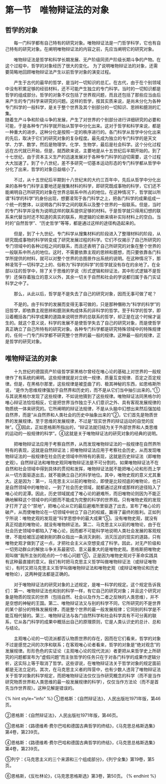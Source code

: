 # 第一节　唯物辩证法的对象

## 哲学的对象

　　每一门科学都有自己特有的研究对象。唯物辩证法是一门哲学科学，它也有自己特有的研究对象。在阐明唯物辩证法的内容之前，先应当阐明它的研究对象。

　　唯物辩证法是哲学和科学长期发展、无产阶级同资产阶级长期斗争的产物。在这个过程中，哲学的对象经历了很大的变化。 为了说明唯物辩证法的对象，还需要简略地回顾唯物辩证法产生以前哲学对象的演变过程。

　　产生于古代的最早的哲学，是当时一切知识的总汇。在古代，由于在个别领域中没有积累足够的经验材料，还不可能产生独立的专门科学。当时的一切知识都是哲学的组成部分。哲学的对象不仅包括了世界观问题，而且还包括了那些应当由后来产生的专门科学来研究的问题。这样的哲学，按其实质来说，是尚未分化为各种专门科学的一般科学，是关于整个世界及其个别部分的一切知识、思辨和臆测的汇集。\
随着生产斗争和阶级斗争的发展，产生了对世界的个别部分进行详细研究的必要和可能，于是各种专门科学就开始从暂学中分化出来。这对于哲学和科学来说，都是一种重大的进步。这种分化是按照一定的秩序进行的。各门科学从哲学中分化出来的先后，取决于它们的研究对象的复杂程度。最先成为独立的专门科学的是天文学、力学、数学，然后是物理学。化学、生物学，最后是社会科学。这个分化过程远在古代就已开始，但是，就西欧来说，主要地是从十五世纪后半期开始的。到了十七世纪，由于资本主义生产的迅速发展对于各种专门科学的迫切需要，这个过程大大加速了。到了十八世纪，差不多研究一切基本运动形态的专门科学都从哲学中分化了出来，哲学的对象日益缩小了。

　　不过，从十五世纪后半期到十八世纪末的大约三百年中，先后从哲学中分化出来的各种专门科学主要地还是搜集材料的科学，即研究既成事物的科学，它们还不能阐明自己所研究的对象在世界总联系中所占的地位。在这种情况下，哲学就以所谓“科学的科学”的身份出现，想要凌驾于各门科学之上，把各门科学的成果组成一个统一的整体，以说明各门科学之间的联系以及整个世界的一般联系。但是，当时的专门科学并没有为说明这样的联系提供足够的材料。于是哲学就只得用幻想的联系来代替当时还不知道的真实的联系，用逻辑的论断来填补实际材料上的空白。当时的“自然哲学”、“历史哲学”等等，都是通过这样的途径构造起来的。

　　但是，到了十九世纪，专门科学从搜集材料的阶段进入了整理材料的阶段，从研究既成事物的科学转变成了研究发展过程的科学。它们不仅揭示了自己所研究的专门领域中的各种过程之间的联系，而且还表明了自己所研究的对象在整个世界的一般联系中所占的地位。这时，不需要依靠主观的思辨和臆想，而只要依靠各门科学所提供的材料，就可以对整个世界的总图景作出系统的说明。在这种情况下，那种凌驾于一切科学之上的、俗称为“科学的科学”的哲学就没有存在的余地了。在全部以往的哲学中，除了关于思维的学说（形式逻辑和辩证法，其中形式逻辑不是哲学）还保存着独立的意义以外，其余一切关于自然和社会的学说都归属于各门实证科学之中了。

　　那么，从此以后，哲学是不是失去了自己的研究对象，因而无事可做了呢？

　　不是的。由于科学的发展而变得无事可做的，只是那种僭称为“科学的科学”的旧哲学，即依靠主观思辨和臆测来构成体系的非科学的哲学。至于科学的哲学，即沿着概括各门科学成果的道路来说明世界的总联系的哲学，却正是在这个时候才诞生的。就这个意义说，科学的发展不是使哲学失去了自己的研究对象，而是使哲学真正确立了自己所特有的研究对象。各种专门科学都是研究特殊领域中的特殊规律的，任何一门专门科学都不研究整个世界的最一般的规律。这种最一般的规律，正是哲学的研究对象。

## 唯物辩证法的对象

　　十九世纪的德国资产阶级哲学家黑格尔曾经在唯心论的基础上对世界的一般规律作了有系统的阐明。这些规律就是对立统一规律、质量互变规律、否定之否定规律。但是，在黑格尔那里，这些规律是被歪曲了的、极其神秘的东西，如恩格斯所说，“是作为思维规律强加于自然界和历史的，而不是从它们当中抽引出来的。”①与其说黑格尔发现了这些规律，不如说他猜到了这些规律。唯物辩证法同黑格尔的唯心辩证法恰恰相反，它是把世界当作独立于人们意识之外、具有客观发展规律的物质统一体来研究的。它所阐明的辩证法规律，不是从头脑中幻想出来然后强加给自然界，而是“从自然界和人类社会的历史中抽象出来的”②，它们首先是物质世界的发展规律。至于思维的发展规律，不过是“现实世界的辩证运动的自觉的反映”。③因此，正如恩格斯所指出的，“辩证法就归结为关于外部世界和人类思维的运动的一般规律的科学”。④这就是关于唯物辩证法的研究对象的经典的说明。

　　把唯物辩证法应用于考察自然界，从而发现唯物辩证法的一般规律在自然界所特有的表现，这就是自然辩证法；把唯物辩证法应用于考察社会历史，从而发现唯物辩证法的一般规律在社会历史领域中所特有的表现，这就是历史辩证法（即唯物史观）。自然辩证法和唯物史观同唯物辩证法是不可分割的。如果唯物辩证法不在自然和社会领域中得到具体的贯彻和发挥，唯物辩证法就不能把唯心论和形而上学从一切方面驱逐出去，就不能确立自己的科学地位。其中，唯物史观的意义尤其重大。这是因为：第一，马克思主义以前的唯物论，即使是比较彻底的唯物论，也只是自然领域中的唯物论，一到了社会历史领域，就都通过这样或那样的途径陷入了唯心论的泥潭。因此，历史领域就成了唯心论的避难所，而旧唯物论则因为不能正确地解释这个领域中的问题而不能成为完整的科学的世界观。只有唯物史观的发现才打开了这个“禁地”，把唯心论从它的最后避难所里驱逐了出去，宣布了唯心论的破产，从而使唯物论在一切领域中树立了自己的权威，赢得了最终的胜利。正如列宁所说：唯物史观的发现是“科学思想中的最大成果”⑤。没有唯物史观，就没有真正彻底的唯物论，就没有唯物辨证法。第二、马克思主义以前的唯物论，由于在社会历史领域中都陷入了唯心论，因而都不可能科学地说明人类社会发展的客观规律，不能给被压迫被剥削的群众指出一条消灭剥削、消灭压迫的现实的道路，只有唯物史观才做到了这一点，才把社会主义从空想变成了科学。因此，对无产阶级和一切劳动群众的解放斗争关系最密切、意义最重大的是唯物史观。恩格斯把唯物史观叫做“我所主张的观点的一个核心问题”⑥，正是因为唯物史观对于革命实践具有这种最直接的意义。我们有时把马克思主义哲学叫做唯物辩证法（或辩证唯物论），有时又把马克思主义哲学叫做唯物辩证法和唯物史观（或辩证唯物论和历史唯物论），这两种提法都是正确的。

　　对于唯物辩证法的研究对象的上述规定，是唯一科学的规定。这个规定告诉我们：第一、唯物辩证法也和别的科学一样，有它自己的研究对象；并且这个研究对象是物质的现实的世界（包括自然、社会以及作为二者之反映的人类思维），并不是空想的神秘的王国。第二、唯物辩证法又与别的科学不同，它所研究的不是世界的某个部分的特殊发展规律，而是整个世界的最一般发展规律；它同别的科学是不能互相代替的。第三、唯物辩证法与各门自然科学和社会科学具有不可分离的联系，它从各门科学的成果中概括出自己的原理原则，它是人类认识史的总计、总和与结论。

　　主观唯心论的一切流派都否认物质世界的存在，因而在它们看来，哲学的对象不过是感觉之间的次序和联系；在客观唯心论者看来，哲学的对象是“绝对观念”的发展规律。形形色色的实证论（主观唯心论的现代流派）者更把从来哲学史上所研究的问题都宣布为“虚假问题”而主张哲学的任务只在于对各门科学的成果作逻辑分析，这实际上等于取消了哲学。这些谬说，在唯物辩证法关于哲学对象的规定面前都是无法立足的。其次，在马克思主义者的阵营中，也有少数人违背了唯物辩证法关于哲学对象的科学规定，而把唯物辩证法仅仅当作研究概念的科学（而不是当作研究物质世界和人类思维的最一般发展规律的科学），仅仅当作方法论（而不是首先当作世界观）。这种见解是错误的。

{% hint style="info" %}
①恩格斯：《自然辩证法》，人民出版社1971年版，第46页。

②恩格斯：《自然辩证法》，人民出版社1971年版，第46页。

③恩格斯：《路德维希·费尔巴哈和德国古典哲学的终结》，《马克思总格斯选集》第4卷，第239页。

④恩格斯：《路德维希·费尔巴哈和德国古典哲学的终结》，《马克思总格斯选集》第4卷，第239页。

⑤列宁：《马克思主义的三个来源和三个组成部分》，《列宁全集》第19卷，第5页。

⑥恩格斯，《反杜林论》，《马克思恩格斯选》第3卷，第50页。
{% endhint %}
